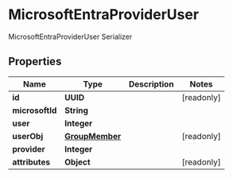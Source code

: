 

# MicrosoftEntraProviderUser

MicrosoftEntraProviderUser Serializer

## Properties

| Name | Type | Description | Notes |
|------------ | ------------- | ------------- | -------------|
|**id** | **UUID** |  |  [readonly] |
|**microsoftId** | **String** |  |  |
|**user** | **Integer** |  |  |
|**userObj** | [**GroupMember**](GroupMember.md) |  |  [readonly] |
|**provider** | **Integer** |  |  |
|**attributes** | **Object** |  |  [readonly] |



